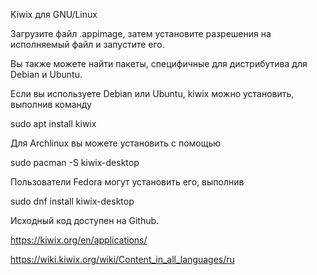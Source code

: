 Kiwix для GNU/Linux

Загрузите файл .appimage, затем установите разрешения на исполняемый файл и запустите его.

Вы также можете найти пакеты, специфичные для дистрибутива для Debian и Ubuntu.

Если вы используете Debian или Ubuntu, kiwix можно установить, выполнив команду

 sudo apt install kiwix

 Для Archlinux вы можете установить с помощью

 sudo pacman -S kiwix-desktop

 Пользователи Fedora могут установить его, выполнив

 sudo dnf install kiwix-desktop

Исходный код доступен на Github.

https://kiwix.org/en/applications/

https://wiki.kiwix.org/wiki/Content_in_all_languages/ru